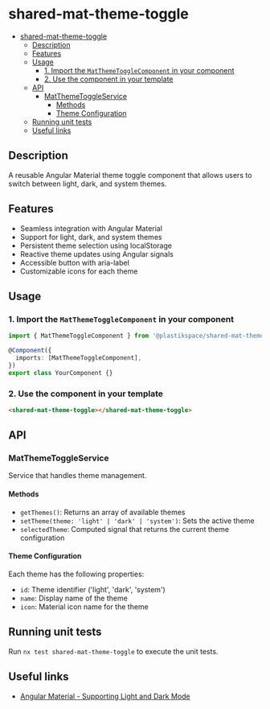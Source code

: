 # shared-mat-theme-toggle

- [shared-mat-theme-toggle](#shared-mat-theme-toggle)
  - [Description](#description)
  - [Features](#features)
  - [Usage](#usage)
    - [1. Import the `MatThemeToggleComponent` in your component](#1-import-the-matthemetogglecomponent-in-your-component)
    - [2. Use the component in your template](#2-use-the-component-in-your-template)
  - [API](#api)
    - [MatThemeToggleService](#matthemetoggleservice)
      - [Methods](#methods)
      - [Theme Configuration](#theme-configuration)
  - [Running unit tests](#running-unit-tests)
  - [Useful links](#useful-links)

## Description

A reusable Angular Material theme toggle component that allows users to switch between light, dark, and system themes.

## Features

- Seamless integration with Angular Material
- Support for light, dark, and system themes
- Persistent theme selection using localStorage
- Reactive theme updates using Angular signals
- Accessible button with aria-label
- Customizable icons for each theme

## Usage

### 1. Import the `MatThemeToggleComponent` in your component

```typescript
import { MatThemeToggleComponent } from '@plastikspace/shared-mat-theme-toggle';

@Component({
  imports: [MatThemeToggleComponent],
})
export class YourComponent {}
```

### 2. Use the component in your template

```html
<shared-mat-theme-toggle></shared-mat-theme-toggle>
```

## API

### MatThemeToggleService

Service that handles theme management.

#### Methods

- `getThemes()`: Returns an array of available themes
- `setTheme(theme: 'light' | 'dark' | 'system')`: Sets the active theme
- `selectedTheme`: Computed signal that returns the current theme configuration

#### Theme Configuration

Each theme has the following properties:

- `id`: Theme identifier ('light', 'dark', 'system')
- `name`: Display name of the theme
- `icon`: Material icon name for the theme

## Running unit tests

Run `nx test shared-mat-theme-toggle` to execute the unit tests.

## Useful links

- [Angular Material - Supporting Light and Dark Mode](https://material.angular.io/guide/theming#supporting-light-and-dark-mode)
